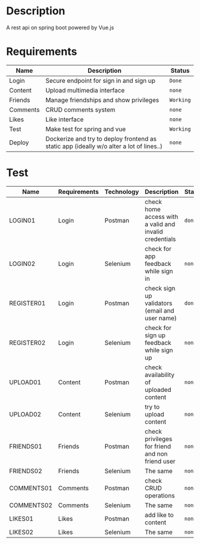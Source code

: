# Description
A rest api on spring boot powered by Vue.js

# Requirements

| Name  | Description | Status  |
| ------------- | ------------- | ------------- |
| Login  | Secure endpoint for sign in and sign up  | `Done` |
| Content  | Upload multimedia interface  | `none` |
| Friends  | Manage friendships and show privileges  | `Working` |
| Comments  |  CRUD comments system | `none` |
| Likes | Like interface | `none`|
| Test | Make test for spring and vue | `Working`|
| Deploy | Dockerize and try to deploy frontend as static app (ideally w/o alter a lot of lines..) | `none`|

# Test
| Name  | Requirements | Technology | Description | Status  |
| ------------- | ------------- | ------------- | ------------- | ------------- |
| LOGIN01  | Login  | Postman |  check home access with a valid and invalid credentials | `done` |
| LOGIN02  | Login  | Selenium |  check for app feedback while sign in| `none` |
| REGISTER01  | Login  | Postman |  check sign up validators (email and user name) | `done` |
| REGISTER02  | Login  | Selenium |  check for sign up feedback while sign up| `none` |
| UPLOAD01  | Content  | Postman |  check availability of uploaded content | `none` |
| UPLOAD02  | Content  | Selenium |  try to upload content| `none` |
| FRIENDS01  | Friends  | Postman |  check privileges for friend and non friend user | `none` |
| FRIENDS02  | Friends  | Selenium |  The same | `none` |
| COMMENTS01  | Comments  | Postman |  check CRUD operations | `none` |
| COMMENTS02  | Comments  | Selenium |  The same | `none` |
| LIKES01  | Likes  | Postman |  add like to content | `none` |
| LIKES02  | Likes  | Selenium |  The same | `none` |
